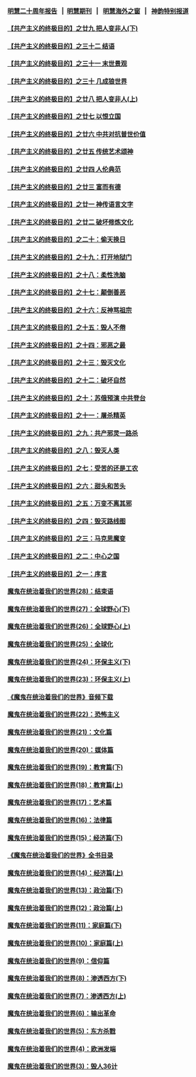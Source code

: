 #### [明慧二十周年报告](https://github.com/gfw-breaker/mh-reports/blob/master/README.md?t=07211802) &nbsp;&nbsp;|&nbsp;&nbsp;[明慧期刊](https://github.com/gfw-breaker/mh-qikan) &nbsp;&nbsp;|&nbsp;&nbsp; [明慧海外之窗](https://github.com/gfw-breaker/mh-news/blob/master/README.md?t=07211802) &nbsp;&nbsp;|&nbsp;&nbsp; [神韵特别报道](https://github.com/gfw-breaker/mh-news/blob/master/shenyun.md?t=07211802) 

#### [【共产主义的终极目的】之廿九 把人变非人(下)](../pages/nsc422/n11344140.md?t=07211802) 

#### [【共产主义的终极目的】之三十二 结语](../pages/nsc422/n11360535.md?t=07211802) 

#### [【共产主义的终极目的】之三十一 末世景观](../pages/nsc422/n11351129.md?t=07211802) 

#### [【共产主义的终极目的】之三十 几成狼世界](../pages/nsc422/n11348280.md?t=07211802) 

#### [【共产主义的终极目的】之廿八 把人变非人(上)](../pages/nsc422/n11340492.md?t=07211802) 

#### [【共产主义的终极目的】之廿七 以恨立国](../pages/nsc422/n11336944.md?t=07211802) 

#### [【共产主义的终极目的】之廿六 中共对抗普世价值](../pages/nsc422/n11324785.md?t=07211802) 

#### [【共产主义的终极目的】之廿五 传统艺术颂神](../pages/nsc422/n11296396.md?t=07211802) 

#### [【共产主义的终极目的】之廿四 人伦典范](../pages/nsc422/n11296397.md?t=07211802) 

#### [【共产主义的终极目的】之廿三 富而有德](../pages/nsc422/n11283598.md?t=07211802) 

#### [【共产主义的终极目的】之廿一 神传语言文字](../pages/nsc422/n11263265.md?t=07211802) 

#### [【共产主义的终极目的】之廿二 破坏修炼文化](../pages/nsc422/n11245728.md?t=07211802) 

#### [【共产主义的终极目的】之二十：偷天换日](../pages/nsc422/n11238846.md?t=07211802) 

#### [【共产主义的终极目的】之十九：打开地狱门](../pages/nsc422/n11206376.md?t=07211802) 

#### [【共产主义的终极目的】之十八：柔性洗脑](../pages/nsc422/n11199994.md?t=07211802) 

#### [【共产主义的终极目的】之十七：颠倒善恶](../pages/nsc422/n11179782.md?t=07211802) 

#### [【共产主义的终极目的】之十六：反神骂祖宗](../pages/nsc422/n11166798.md?t=07211802) 

#### [【共产主义的终极目的】之十五：毁人不倦](../pages/nsc422/n11166792.md?t=07211802) 

#### [【共产主义的终极目的】之十四：邪恶之最](../pages/nsc422/n11150249.md?t=07211802) 

#### [【共产主义的终极目的】之十三：毁灭文化](../pages/nsc422/n11135227.md?t=07211802) 

#### [【共产主义的终极目的】之十二：破坏自然](../pages/nsc422/n11135214.md?t=07211802) 

#### [【共产主义的终极目的】之十：苏俄预演 中共登台](../pages/nsc422/n11118424.md?t=07211802) 

#### [【共产主义的终极目的】之十一：屠杀精英](../pages/nsc422/n11118442.md?t=07211802) 

#### [【共产主义的终极目的】之九：共产邪灵一路杀](../pages/nsc422/n11114139.md?t=07211802) 

#### [【共产主义的终极目的】之八：毁灭人类](../pages/nsc422/n11108503.md?t=07211802) 

#### [【共产主义的终极目的】之七：受苦的还是工农](../pages/nsc422/n11101809.md?t=07211802) 

#### [【共产主义的终极目的】之六：甜头和苦头](../pages/nsc422/n11096971.md?t=07211802) 

#### [【共产主义的终极目的】之五：万变不离其邪](../pages/nsc422/n11091285.md?t=07211802) 

#### [【共产主义的终极目的】之四：毁灭路线图](../pages/nsc422/n11086284.md?t=07211802) 

#### [【共产主义的终极目的】之三：马克思魔变](../pages/nsc422/n11061941.md?t=07211802) 

#### [【共产主义的终极目的】之二：中心之国](../pages/nsc422/n11047728.md?t=07211802) 

#### [【共产主义的终极目的】之一：序言](../pages/nsc422/n11086077.md?t=07211802) 

#### [魔鬼在统治着我们的世界(28)：结束语](../pages/nsc422/n10936246.md?t=07211802) 

#### [魔鬼在统治着我们的世界(27)：全球野心(下)](../pages/nsc422/n10928319.md?t=07211802) 

#### [魔鬼在统治着我们的世界(26)：全球野心(上)](../pages/nsc422/n10900318.md?t=07211802) 

#### [魔鬼在统治着我们的世界(25)：全球化](../pages/nsc422/n10788205.md?t=07211802) 

#### [魔鬼在统治着我们的世界(24)：环保主义(下)](../pages/nsc422/n10695307.md?t=07211802) 

#### [魔鬼在统治着我们的世界(23)：环保主义(上)](../pages/nsc422/n10688613.md?t=07211802) 

#### [《魔鬼在统治着我们的世界》音频下载](../pages/nsc422/n10635553.md?t=07211802) 

#### [魔鬼在统治着我们的世界(22)：恐怖主义](../pages/nsc422/n10614727.md?t=07211802) 

#### [魔鬼在统治着我们的世界(21)：文化篇](../pages/nsc422/n10597706.md?t=07211802) 

#### [魔鬼在统治着我们的世界(20)：媒体篇](../pages/nsc422/n10586579.md?t=07211802) 

#### [魔鬼在统治着我们的世界(19)：教育篇(下)](../pages/nsc422/n10564808.md?t=07211802) 

#### [魔鬼在统治着我们的世界(18)：教育篇(上)](../pages/nsc422/n10526970.md?t=07211802) 

#### [魔鬼在统治着我们的世界(17)：艺术篇](../pages/nsc422/n10499093.md?t=07211802) 

#### [魔鬼在统治着我们的世界(16)：法律篇](../pages/nsc422/n10485969.md?t=07211802) 

#### [魔鬼在统治着我们的世界(15)：经济篇(下)](../pages/nsc422/n10469975.md?t=07211802) 

#### [《魔鬼在统治着我们的世界》全书目录](../pages/nsc422/n10464261.md?t=07211802) 

#### [魔鬼在统治着我们的世界(14)：经济篇(上)](../pages/nsc422/n10457370.md?t=07211802) 

#### [魔鬼在统治着我们的世界(13)：政治篇(下)](../pages/nsc422/n10448270.md?t=07211802) 

#### [魔鬼在统治着我们的世界(12)：政治篇(上)](../pages/nsc422/n10444576.md?t=07211802) 

#### [魔鬼在统治着我们的世界(11)：家庭篇(下)](../pages/nsc422/n10440961.md?t=07211802) 

#### [魔鬼在统治着我们的世界(10)：家庭篇(上)](../pages/nsc422/n10435448.md?t=07211802) 

#### [魔鬼在统治着我们的世界(9)：信仰篇](../pages/nsc422/n10432159.md?t=07211802) 

#### [魔鬼在统治着我们的世界(8)：渗透西方(下)](../pages/nsc422/n10429603.md?t=07211802) 

#### [魔鬼在统治着我们的世界(7)：渗透西方(上)](../pages/nsc422/n10426013.md?t=07211802) 

#### [魔鬼在统治着我们的世界(6)：输出革命](../pages/nsc422/n10421536.md?t=07211802) 

#### [魔鬼在统治着我们的世界(5)：东方杀戮](../pages/nsc422/n10417707.md?t=07211802) 

#### [魔鬼在统治着我们的世界(4)：欧洲发端](../pages/nsc422/n10414890.md?t=07211802) 

#### [魔鬼在统治着我们的世界(3)：毁人36计](../pages/nsc422/n10411583.md?t=07211802) 

